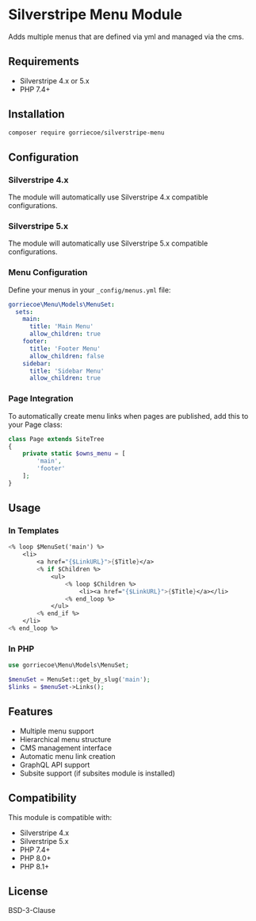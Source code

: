 # Silverstripe Menu Module

Adds multiple menus that are defined via yml and managed via the cms.

## Requirements

- Silverstripe 4.x or 5.x
- PHP 7.4+

## Installation

```bash
composer require gorriecoe/silverstripe-menu
```

## Configuration

### Silverstripe 4.x

The module will automatically use Silverstripe 4.x compatible configurations.

### Silverstripe 5.x

The module will automatically use Silverstripe 5.x compatible configurations.

### Menu Configuration

Define your menus in your `_config/menus.yml` file:

```yaml
gorriecoe\Menu\Models\MenuSet:
  sets:
    main:
      title: 'Main Menu'
      allow_children: true
    footer:
      title: 'Footer Menu'
      allow_children: false
    sidebar:
      title: 'Sidebar Menu'
      allow_children: true
```

### Page Integration

To automatically create menu links when pages are published, add this to your Page class:

```php
class Page extends SiteTree
{
    private static $owns_menu = [
        'main',
        'footer'
    ];
}
```

## Usage

### In Templates

```ss
<% loop $MenuSet('main') %>
    <li>
        <a href="{$LinkURL}">{$Title}</a>
        <% if $Children %>
            <ul>
                <% loop $Children %>
                    <li><a href="{$LinkURL}">{$Title}</a></li>
                <% end_loop %>
            </ul>
        <% end_if %>
    </li>
<% end_loop %>
```

### In PHP

```php
use gorriecoe\Menu\Models\MenuSet;

$menuSet = MenuSet::get_by_slug('main');
$links = $menuSet->Links();
```

## Features

- Multiple menu support
- Hierarchical menu structure
- CMS management interface
- Automatic menu link creation
- GraphQL API support
- Subsite support (if subsites module is installed)

## Compatibility

This module is compatible with:
- Silverstripe 4.x
- Silverstripe 5.x
- PHP 7.4+
- PHP 8.0+
- PHP 8.1+

## License

BSD-3-Clause
